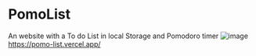 # PomoList
An website with a To do List in local Storage and Pomodoro timer
![image](https://github.com/user-attachments/assets/fadf5de7-a10f-4a0c-9864-1d7779f28ca8)
https://pomo-list.vercel.app/
